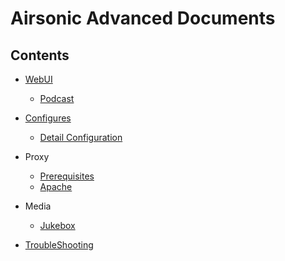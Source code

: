 # Airsonic Advanced Documents

## Contents

- [WebUI](./webui/README.md)
   - [Podcast](./webui/podcast.md)

- [Configures](./configures/README.md)
  - [Detail Configuration](./configures/detail.md)
- Proxy
  - [Prerequisites](./proxy/README.md)
  - [Apache](./proxy/apache.md)
- Media
  - [Jukebox](./media/jukebox.md)
- [TroubleShooting](./troubleshooting.md)
